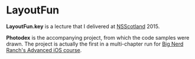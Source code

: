 LayoutFun
=========

__LayoutFun.key__ is a lecture that I delivered at [NSScotland](http://nsscotland.com) 2015.

__Photodex__ is the accompanying project, from which the code samples were drawn. The project
is actually the first in a multi-chapter run for [Big Nerd Ranch's Advanced iOS course](https://training.bignerdranch.com/classes/advanced-ios-bootcamp).
